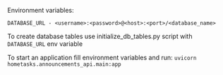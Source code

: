 Environment variables:

    DATABASE_URL - <username>:<password>@<host>:<port>/<database_name>


To create database tables use initialize_db_tables.py script with `DATABASE_URL` env variable

To start an application fill environment variables and run: `uvicorn hometasks.announcements_api.main:app`
